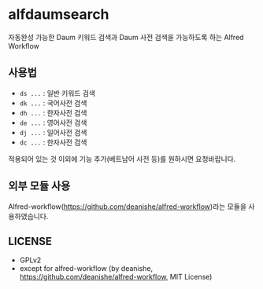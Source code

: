 alfdaumsearch
=============

 자동완성 가능한 Daum 키워드 검색과 Daum 사전 검색을 가능하도록 하는 Alfred Workflow

 
 
사용법
----

 * `ds ...` : 일반 키워드 검색
 * `dk ...` : 국어사전 검색
 * `dh ...` : 한자사전 검색
 * `de ...` : 영어사전 검색
 * `dj ...` : 일어사전 검색
 * `dc ...` : 한자사전 검색

적용되어 있는 것 이외에 기능 추가(베트남어 사전 등)를 원하시면 요청바랍니다.


외부 모듈 사용
-----------
Alfred-workflow(https://github.com/deanishe/alfred-workflow)라는 모듈을 사용하였습니다.



LICENSE
-------
 - GPLv2
 - except for alfred-workflow (by deanishe, https://github.com/deanishe/alfred-workflow, MIT License)